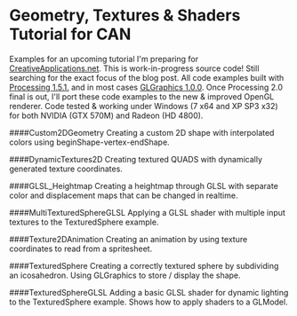 Geometry, Textures & Shaders Tutorial for CAN
===================================

Examples for an upcoming tutorial I'm preparing for [CreativeApplications.net](http://www.creativeapplications.net/).
This is work-in-progress source code! Still searching for the exact focus of the blog post.
All code examples built with [Processing 1.5.1.](http://processing.org/download/) and in most cases [GLGraphics 1.0.0](http://glgraphics.sourceforge.net/).
Once Processing 2.0 final is out, I'll port these code examples to the new & improved OpenGL renderer.
Code tested & working under Windows (7 x64 and XP SP3 x32) for both NVIDIA (GTX 570M) and Radeon (HD 4800).

####Custom2DGeometry
Creating a custom 2D shape with interpolated colors using beginShape-vertex-endShape.

####DynamicTextures2D
Creating textured QUADS with dynamically generated texture coordinates.

####GLSL_Heightmap
Creating a heightmap through GLSL with separate color and displacement maps that can be changed in realtime.

####MultiTexturedSphereGLSL
Applying a GLSL shader with multiple input textures to the TexturedSphere example.

####Texture2DAnimation
Creating an animation by using texture coordinates to read from a spritesheet.

####TexturedSphere
Creating a correctly textured sphere by subdividing an icosahedron. Using GLGraphics to store / display the shape.

####TexturedSphereGLSL
Adding a basic GLSL shader for dynamic lighting to the TexturedSphere example. Shows how to apply shaders to a GLModel.
